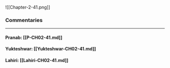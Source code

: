 ![[Chapter-2-41.png]]

### Commentaries

---

#### Pranab: [[P-CH02-41.md]]

#### Yukteshwar: [[Yukteshwar-CH02-41.md]]

#### Lahiri: [[Lahiri-CH02-41.md]]

